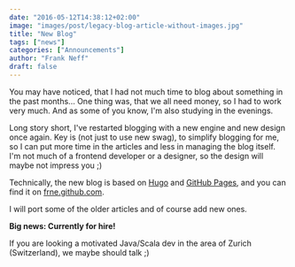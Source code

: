 ```yaml
---
date: "2016-05-12T14:38:12+02:00"
image: "images/post/legacy-blog-article-without-images.jpg"
title: "New Blog"
tags: ["news"]
categories: ["Announcements"]
author: "Frank Neff"
draft: false
---
```


You may have noticed, that I had not much time to blog about something in the past months...
One thing was, that we all need money, so I had to work very much. And as some of you know, I'm also studying in the evenings.

<!--more-->

Long story short, I've restarted blogging with a new engine and new design once again. Key is (not just to use new swag), 
to simplify blogging for me, so I can put more time in the articles and less in managing the blog itself. I'm not much 
of a frontend developer or a designer, so the design will maybe not impress you ;)

Technically, the new blog is based on [Hugo](http://gohugo.io/) and [GitHub Pages](https://pages.github.com/), and you 
can find it on [frne.github.com](https://frne.github.com).

I will port some of the older articles and of course add new ones.

**Big news: Currently for hire!**

If you are looking a motivated Java/Scala dev in the area of Zurich (Switzerland), we maybe should talk ;)
